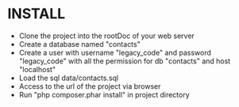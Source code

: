 INSTALL
=======

* Clone the project into the rootDoc of your web server
* Create a database named "contacts"
* Create a user with username "legacy_code" and password "legacy_code" with all the permission for db "contacts" and host "localhost"
* Load the sql data/contacts.sql
* Access to the url of the project via browser
* Run "php composer.phar install" in project directory